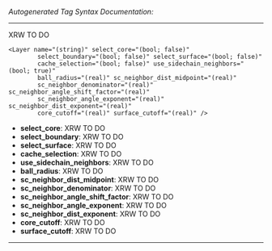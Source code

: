 _Autogenerated Tag Syntax Documentation:_

---
XRW TO DO

```
<Layer name="(string)" select_core="(bool; false)"
        select_boundary="(bool; false)" select_surface="(bool; false)"
        cache_selection="(bool; false)" use_sidechain_neighbors="(bool; true)"
        ball_radius="(real)" sc_neighbor_dist_midpoint="(real)"
        sc_neighbor_denominator="(real)" sc_neighbor_angle_shift_factor="(real)"
        sc_neighbor_angle_exponent="(real)" sc_neighbor_dist_exponent="(real)"
        core_cutoff="(real)" surface_cutoff="(real)" />
```

-   **select_core**: XRW TO DO
-   **select_boundary**: XRW TO DO
-   **select_surface**: XRW TO DO
-   **cache_selection**: XRW TO DO
-   **use_sidechain_neighbors**: XRW TO DO
-   **ball_radius**: XRW TO DO
-   **sc_neighbor_dist_midpoint**: XRW TO DO
-   **sc_neighbor_denominator**: XRW TO DO
-   **sc_neighbor_angle_shift_factor**: XRW TO DO
-   **sc_neighbor_angle_exponent**: XRW TO DO
-   **sc_neighbor_dist_exponent**: XRW TO DO
-   **core_cutoff**: XRW TO DO
-   **surface_cutoff**: XRW TO DO

---
